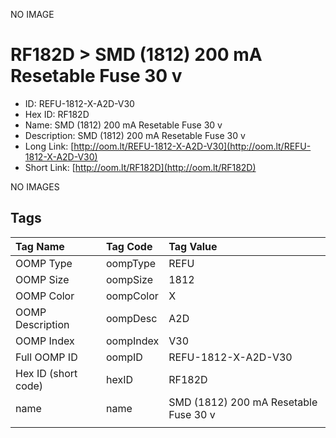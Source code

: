 


  
NO IMAGE  
# RF182D > SMD (1812) 200 mA Resetable Fuse 30 v

- ID: REFU-1812-X-A2D-V30
- Hex ID: RF182D
- Name: SMD (1812) 200 mA Resetable Fuse 30 v
- Description: SMD (1812) 200 mA Resetable Fuse 30 v
- Long Link: [http://oom.lt/REFU-1812-X-A2D-V30](http://oom.lt/REFU-1812-X-A2D-V30)
- Short Link: [http://oom.lt/RF182D](http://oom.lt/RF182D)
  
NO IMAGES  
## Tags
  

|Tag Name|Tag Code|Tag Value|
| :--- | :--- | :--- |
|OOMP Type|oompType|REFU|
|OOMP Size|oompSize|1812|
|OOMP Color|oompColor|X|
|OOMP Description|oompDesc|A2D|
|OOMP Index|oompIndex|V30|
|Full OOMP ID|oompID|REFU-1812-X-A2D-V30|
|Hex ID (short code)|hexID|RF182D|
|name|name|SMD (1812) 200 mA Resetable Fuse 30 v|
||||
